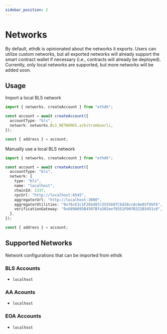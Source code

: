 ```yaml
---
sidebar_position: 2
---
```


# Networks

By default, ethdk is opinionated about the networks it exports. Users can utilize custom networks, but all exported networks will already support the smart contract wallet if necessary (i.e., contracts will already be deployed). Currently, only local networks are supported, but more networks will be added soon.

## Usage

Import a local BLS network

```typescript
import { networks, createAccount } from "ethdk";

const account = await createAccount({
  accountType: "bls",
  network: networks.BLS_NETWORKS.arbitrumGoerli,
});

const { address } = account;
```

Manually use a local BLS network

```typescript
import { networks, createAccount } from "ethdk";

const account = await createAccount({
  accountType: "bls",
  network: {
    type: "bls",
    name: "localhost",
    chainId: 1337,
    rpcUrl: "http://localhost:8545",
    aggregatorUrl: "http://localhost:3000",
    aggregatorUtilities: "0x76cE3c1F2E6d87c355560fCbd28ccAcAe03f95F6",
    verificationGateway: "0x689A095B4507Bfa302eef8551F90fB322B3451c6",
  },
});

const { address } = account;
```

## Supported Networks

Network configurations that can be imported from ethdk

### BLS Accounts

- `localhost`

### AA Acounts

- `localhost`

### EOA Accounts

- `localhost`
